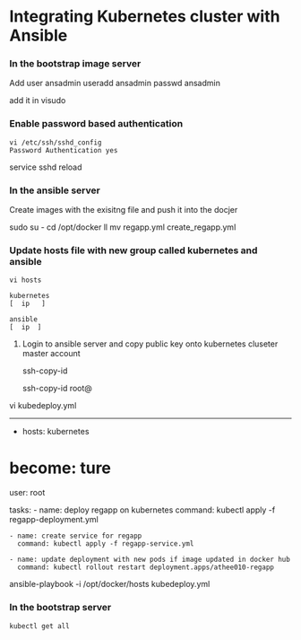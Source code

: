 # Integrating Kubernetes cluster with Ansible

### In the bootstrap image server

Add user ansadmin
useradd ansadmin
passwd ansadmin

add it in visudo

### Enable password based authentication

    vi /etc/ssh/sshd_config
    Password Authentication yes

  service sshd reload


### In the ansible server
Create images with the exisitng file and push it into the docjer 

sudo su -
cd /opt/docker 
ll
mv regapp.yml create_regapp.yml


### Update hosts file with new group called kubernetes and ansible 
    vi hosts

    kubernetes
    [  ip   ]
    
    ansible 
    [  ip  ]

1. Login to ansible server and copy public key onto kubernetes cluseter master account 
    
    ssh-copy-id <ip of kubernetes>


    ssh-copy-id root@<ansible server ip>


vi kubedeploy.yml

---
- hosts: kubernetes
#  become: ture
  user: root

  tasks:
    - name: deploy regapp on kubernetes
      command: kubectl apply -f regapp-deployment.yml

    - name: create service for regapp
      command: kubectl apply -f regapp-service.yml

    - name: update deployment with new pods if image updated in docker hub
      command: kubectl rollout restart deployment.apps/athee010-regapp


ansible-playbook -i /opt/docker/hosts kubedeploy.yml

### In the bootstrap server
    kubectl get all
